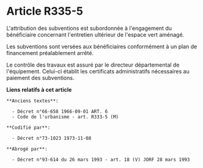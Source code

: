 # Article R335-5

L'attribution des subventions est subordonnée à l'engagement du bénéficiaire concernant l'entretien ultérieur de l'espace
vert aménagé.

Les subventions sont versées aux bénéficiaires conformément à un plan de financement préalablement arrêté.

Le contrôle des travaux est assuré par le directeur départemental de l'équipement. Celui-ci établit les certificats
administratifs nécessaires au paiement des subventions.

**Liens relatifs à cet article**

	**Anciens textes**:

	  - Décret n°66-658 1966-09-01 ART. 6
	  - Code de l'urbanisme - art. R333-5 (M)

	**Codifié par**:

	  - Décret n°73-1023 1973-11-08

	**Abrogé par**:

	  - Décret n°93-614 du 26 mars 1993 - art. 18 (V) JORF 28 mars 1993
